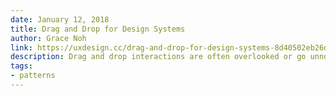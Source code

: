 ```yaml
---
date: January 12, 2018
title: Drag and Drop for Design Systems
author: Grace Noh
link: https://uxdesign.cc/drag-and-drop-for-design-systems-8d40502eb26de
description: Drag and drop interactions are often overlooked or go unnoticed. Sometimes they happen so naturally that you don’t even realize it. But if you look closely, there are many different UX standards around drag and drop.
tags:
- patterns
---
```


<!-- ========================
AVAILABLE TAGS
=============================
- animation
- code
- contribution
- design-tokens
- leadership
- patterns
- process
- sketch
============================= -->